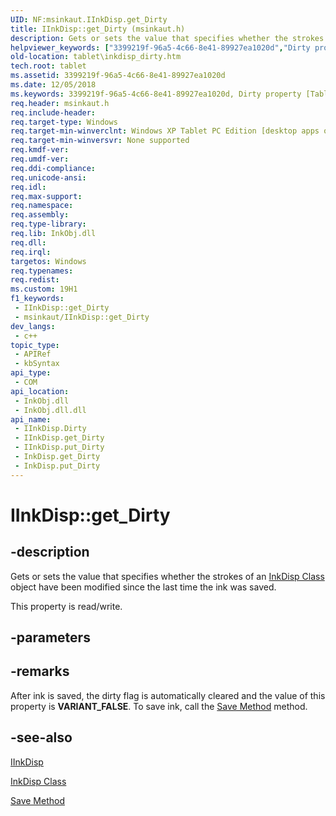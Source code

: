 ```yaml
---
UID: NF:msinkaut.IInkDisp.get_Dirty
title: IInkDisp::get_Dirty (msinkaut.h)
description: Gets or sets the value that specifies whether the strokes of an InkDisp Class object have been modified since the last time the ink was saved.
helpviewer_keywords: ["3399219f-96a5-4c66-8e41-89927ea1020d","Dirty property [Tablet PC]","Dirty property [Tablet PC]","IInkDisp interface","IInkDisp interface [Tablet PC]","Dirty property","IInkDisp.Dirty","IInkDisp.get_Dirty","IInkDisp::Dirty","IInkDisp::get_Dirty","IInkDisp::put_Dirty","InkDisp.get_Dirty","InkDisp.put_Dirty","get_Dirty","msinkaut/IInkDisp::Dirty","msinkaut/IInkDisp::get_Dirty","msinkaut/IInkDisp::put_Dirty","put_Dirty","tablet.inkdisp_dirty"]
old-location: tablet\inkdisp_dirty.htm
tech.root: tablet
ms.assetid: 3399219f-96a5-4c66-8e41-89927ea1020d
ms.date: 12/05/2018
ms.keywords: 3399219f-96a5-4c66-8e41-89927ea1020d, Dirty property [Tablet PC], Dirty property [Tablet PC],IInkDisp interface, IInkDisp interface [Tablet PC],Dirty property, IInkDisp.Dirty, IInkDisp.get_Dirty, IInkDisp::Dirty, IInkDisp::get_Dirty, IInkDisp::put_Dirty, InkDisp.get_Dirty, InkDisp.put_Dirty, get_Dirty, msinkaut/IInkDisp::Dirty, msinkaut/IInkDisp::get_Dirty, msinkaut/IInkDisp::put_Dirty, put_Dirty, tablet.inkdisp_dirty
req.header: msinkaut.h
req.include-header: 
req.target-type: Windows
req.target-min-winverclnt: Windows XP Tablet PC Edition [desktop apps only]
req.target-min-winversvr: None supported
req.kmdf-ver: 
req.umdf-ver: 
req.ddi-compliance: 
req.unicode-ansi: 
req.idl: 
req.max-support: 
req.namespace: 
req.assembly: 
req.type-library: 
req.lib: InkObj.dll
req.dll: 
req.irql: 
targetos: Windows
req.typenames: 
req.redist: 
ms.custom: 19H1
f1_keywords:
 - IInkDisp::get_Dirty
 - msinkaut/IInkDisp::get_Dirty
dev_langs:
 - c++
topic_type:
 - APIRef
 - kbSyntax
api_type:
 - COM
api_location:
 - InkObj.dll
 - InkObj.dll.dll
api_name:
 - IInkDisp.Dirty
 - IInkDisp.get_Dirty
 - IInkDisp.put_Dirty
 - InkDisp.get_Dirty
 - InkDisp.put_Dirty
---
```


# IInkDisp::get_Dirty


## -description

Gets or sets the value that specifies whether the strokes of an <a href="/windows/desktop/tablet/inkdisp-class">InkDisp Class</a> object have been modified since the last time the ink was saved.



This property is read/write.

## -parameters

## -remarks

After ink is saved, the dirty flag is automatically cleared and the value of this property is <b>VARIANT_FALSE</b>. To save ink, call the <a href="/windows/desktop/api/msinkaut/nf-msinkaut-iinkdisp-save">Save Method</a> method.

## -see-also

<a href="../msinkaut/nn-msinkaut-iinkdisp.md">IInkDisp</a>



<a href="/windows/desktop/tablet/inkdisp-class">InkDisp Class</a>



<a href="/windows/desktop/api/msinkaut/nf-msinkaut-iinkdisp-save">Save Method</a>
